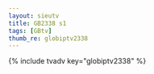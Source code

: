 ```yaml
--- 
layout: sieutv
title: GB2338 s1
tags: [GBtv]
thumb_re: globiptv2338
---
```

{% include tvadv key="globiptv2338" %} 
